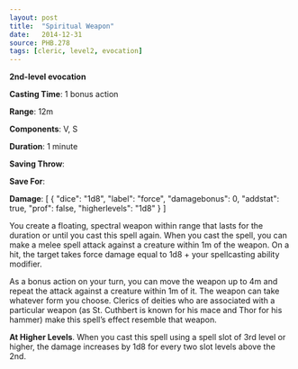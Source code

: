 ```yaml
---
layout: post
title:  "Spiritual Weapon"
date:   2014-12-31
source: PHB.278
tags: [cleric, level2, evocation]
---
```


**2nd-level evocation**

**Casting Time**: 1 bonus action

**Range**: 12m

**Components**: V, S

**Duration**: 1 minute

**Saving Throw**:

**Save For**:

**Damage**: [ { "dice": "1d8", "label": "force", "damagebonus": 0, "addstat": true, "prof": false, "higherlevels": "1d8" } ]

You create a floating, spectral weapon within range that lasts for the duration or until you cast this spell again. When you cast the spell, you can make a melee spell attack against a creature within 1m of the weapon. On a hit, the target takes force damage equal to 1d8 + your spellcasting ability modifier.

As a bonus action on your turn, you can move the weapon up to 4m and repeat the attack against a creature within 1m of it. The weapon can take whatever form you choose. Clerics of deities who are associated with a particular weapon (as St. Cuthbert is known for his mace and Thor for his hammer) make this spell’s effect resemble that weapon.

**At Higher Levels**. When you cast this spell using a spell slot of 3rd level or higher, the damage increases by 1d8 for every two slot levels above the 2nd.